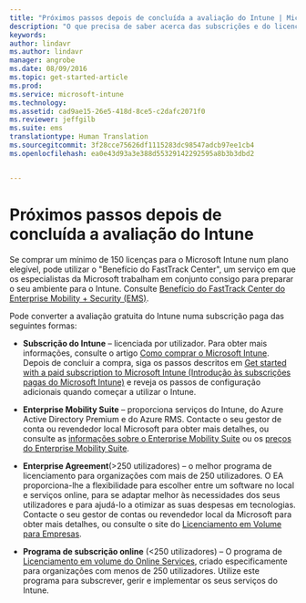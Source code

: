 ```yaml
---
title: "Próximos passos depois de concluída a avaliação do Intune | Microsoft Intune"
description: "O que precisa de saber acerca das subscrições e do licenciamento depois de configurar a sua avaliação gratuita de 30 dias do Intune"
keywords: 
author: lindavr
ms.author: lindavr
manager: angrobe
ms.date: 08/09/2016
ms.topic: get-started-article
ms.prod: 
ms.service: microsoft-intune
ms.technology: 
ms.assetid: cad9ae15-26e5-418d-8ce5-c2dafc2071f0
ms.reviewer: jeffgilb
ms.suite: ems
translationtype: Human Translation
ms.sourcegitcommit: 3f28cce75626df1115283dc98547adcb97ee1cb4
ms.openlocfilehash: ea0e43d93a3e388d55329142292595a8b3b3dbd2


---
```


# <a name="next-steps-after-your-intune-evaluation-is-completed"></a>Próximos passos depois de concluída a avaliação do Intune
Se comprar um mínimo de 150 licenças para o Microsoft Intune num plano elegível, pode utilizar o "Benefício do FastTrack Center", um serviço em que os especialistas da Microsoft trabalham em conjunto consigo para preparar o seu ambiente para o Intune. Consulte [Benefício do FastTrack Center do Enterprise Mobility + Security (EMS)](https://docs.microsoft.com/enterprise-mobility/Solutions/fasttrack-center-benefit-for-enterprise-mobility-suite-ems).

Pode converter a avaliação gratuita do Intune numa subscrição paga das seguintes formas:

-   **Subscrição do Intune** – licenciada por utilizador. Para obter mais informações, consulte o artigo [Como comprar o Microsoft Intune](http://www.microsoft.com/en-us/server-cloud/products/microsoft-intune/Purchasing.aspx). Depois de concluir a compra, siga os passos descritos em [Get started with a paid subscription to Microsoft Intune (Introdução às subscrições pagas do Microsoft Intune)](/intune/get-started/start-with-a-paid-subscription-to-microsoft-intune) e reveja os passos de configuração adicionais quando começar a utilizar o Intune.

-   **Enterprise Mobility Suite** – proporciona serviços do Intune, do Azure Active Directory Premium e do Azure RMS. Contacte o seu gestor de conta ou revendedor local Microsoft para obter mais detalhes, ou consulte as [informações sobre o Enterprise Mobility Suite](https://www.microsoft.com/en-us/server-cloud/enterprise-mobility/overview.aspx) ou os [preços do Enterprise Mobility Suite](http://www.microsoft.com/en-us/server-cloud/products/enterprise-mobility-suite/Purchasing.aspx).

-   **Enterprise Agreement**(&gt;250 utilizadores) – o melhor programa de licenciamento para organizações com mais de 250 utilizadores. O EA proporciona-lhe a flexibilidade para escolher entre um software no local e serviços online, para se adaptar melhor às necessidades dos seus utilizadores e para ajudá-lo a otimizar as suas despesas em tecnologias. Contacte o seu gestor de contas ou revendedor local da Microsoft para obter mais detalhes, ou consulte o site do [Licenciamento em Volume para Empresas](http://www.microsoft.com/licensing/licensing-options/enterprise.aspx).

-   **Programa de subscrição online** (&lt;250 utilizadores) – O programa de [Licenciamento em volume do Online Services](http://www.microsoft.com/licensing/online-services/default.aspx), criado especificamente para organizações com menos de 250 utilizadores. Utilize este programa para subscrever, gerir e implementar os seus serviços do Intune.



<!--HONumber=Nov16_HO3-->


